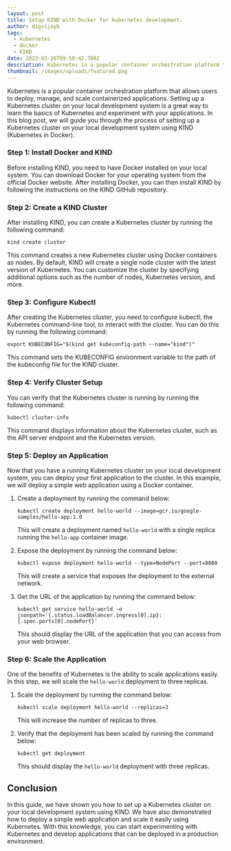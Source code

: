 ```yaml
---
layout: post
title: Setup KIND with Docker for kubernetes development.
author: digvijayb
tags:
  - kubernetes
  - docker
  - KIND
date: 2023-03-26T09:59:42.780Z
description: Kubernetes is a popular container orchestration platform that allows users to deploy, manage, and scale containerized applications. Setting up a Kubernetes cluster on your local development system is a great way to learn the basics of Kubernetes and experiment with your applications. In this blog post, we will guide you through the process of setting up a Kubernetes cluster on your local development system using KIND (Kubernetes in Docker).
thumbnail: /images/uploads/featured.png
---
```

Kubernetes is a popular container orchestration platform that allows users to deploy, manage, and scale containerized applications. Setting up a Kubernetes cluster on your local development system is a great way to learn the basics of Kubernetes and experiment with your applications. In this blog post, we will guide you through the process of setting up a Kubernetes cluster on your local development system using KIND (Kubernetes in Docker).

<!-- more -->

### Step 1: Install Docker and KIND
Before installing KIND, you need to have Docker installed on your local system. You can download Docker for your operating system from the official Docker website. After installing Docker, you can then install KIND by following the instructions on the KIND GitHub repository.

### Step 2: Create a KIND Cluster
After installing KIND, you can create a Kubernetes cluster by running the following command:

`kind create cluster`

This command creates a new Kubernetes cluster using Docker containers as nodes. By default, KIND will create a single node cluster with the latest version of Kubernetes. You can customize the cluster by specifying additional options such as the number of nodes, Kubernetes version, and more.

### Step 3: Configure Kubectl
After creating the Kubernetes cluster, you need to configure kubectl, the Kubernetes command-line tool, to interact with the cluster. You can do this by running the following command:

`export KUBECONFIG="$(kind get kubeconfig-path --name="kind")"`

This command sets the KUBECONFIG environment variable to the path of the kubeconfig file for the KIND cluster.

### Step 4: Verify Cluster Setup
You can verify that the Kubernetes cluster is running by running the following command:

`kubectl cluster-info`

This command displays information about the Kubernetes cluster, such as the API server endpoint and the Kubernetes version.

### Step 5: Deploy an Application
Now that you have a running Kubernetes cluster on your local development system, you can deploy your first application to the cluster. In this example, we will deploy a simple web application using a Docker container.

1. Create a deployment by running the command below:

    `kubectl create deployment hello-world --image=gcr.io/google-samples/hello-app:1.0`

    This will create a deployment named `hello-world` with a single replica running the `hello-app` container image.

1. Expose the deployment by running the command below:

    `kubectl expose deployment hello-world --type=NodePort --port=8080`

    This will create a service that exposes the deployment to the external network.

1. Get the URL of the application by running the command below:

    `kubectl get service hello-world -o jsonpath='{.status.loadBalancer.ingress[0].ip}:{.spec.ports[0].nodePort}'`

    This should display the URL of the application that you can access from your web browser.

### Step 6: Scale the Application
One of the benefits of Kubernetes is the ability to scale applications easily. In this step, we will scale the `hello-world` deployment to three replicas.

1. Scale the deployment by running the command below:

    `kubectl scale deployment hello-world --replicas=3`

    This will increase the number of replicas to three.

1. Verify that the deployment has been scaled by running the command below:

    `kubectl get deployment`

    This should display the `hello-world` deployment with three replicas.

## Conclusion

In this guide, we have shown you how to set up a Kubernetes cluster on your local development system using KIND. We have also demonstrated how to deploy a simple web application and scale it easily using Kubernetes. With this knowledge, you can start experimenting with Kubernetes and develop applications that can be deployed in a production environment.